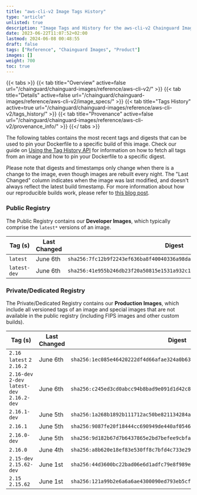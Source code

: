 ```yaml
---
title: "aws-cli-v2 Image Tags History"
type: "article"
unlisted: true
description: "Image Tags and History for the aws-cli-v2 Chainguard Image"
date: 2023-06-22T11:07:52+02:00
lastmod: 2024-06-08 00:48:55
draft: false
tags: ["Reference", "Chainguard Images", "Product"]
images: []
weight: 700
toc: true
---
```


{{< tabs >}}
{{< tab title="Overview" active=false url="/chainguard/chainguard-images/reference/aws-cli-v2/" >}}
{{< tab title="Details" active=false url="/chainguard/chainguard-images/reference/aws-cli-v2/image_specs/" >}}
{{< tab title="Tags History" active=true url="/chainguard/chainguard-images/reference/aws-cli-v2/tags_history/" >}}
{{< tab title="Provenance" active=false url="/chainguard/chainguard-images/reference/aws-cli-v2/provenance_info/" >}}
{{</ tabs >}}

The following tables contains the most recent tags and digests that can be used to pin your Dockerfile to a specific build of this image. Check our guide on [Using the Tag History API](/chainguard/chainguard-images/using-the-tag-history-api/) for information on how to fetch all tags from an image and how to pin your Dockerfile to a specific digest.

Please note that digests and timestamps only change when there is a change to the image, even though images are rebuilt every night. The "Last Changed" column indicates when the image was last modified, and doesn't always reflect the latest build timestamp. For more information about how our reproducible builds work, please refer to [this blog post](https://www.chainguard.dev/unchained/reproducing-chainguards-reproducible-image-builds).

### Public Registry
The Public Registry contains our **Developer Images**, which typically comprise the `latest*` versions of an image.

| Tag (s)       | Last Changed | Digest                                                                    |
|---------------|--------------|---------------------------------------------------------------------------|
|  `latest`     | June 6th     | `sha256:7fc12b9f2243ef636ba8f40040336a98dae5ec67c18f6135317fcae0ea5e8e45` |
|  `latest-dev` | June 6th     | `sha256:41e955b246db23f20a50815e1531a932c1922734c95c684dd312e07a9a789f57` |


### Private/Dedicated Registry
The Private/Dedicated Registry contains our **Production Images**, which include all versioned tags of an image and special images that are not available in the public registry (including FIPS images and other custom builds).

| Tag (s)                                       | Last Changed | Digest                                                                    |
|-----------------------------------------------|--------------|---------------------------------------------------------------------------|
|  `2.16` `latest` `2` `2.16.2`                 | June 6th     | `sha256:1ec085e46420222df4d66afae324a0b631ab462686641c453f04ff76ea08e50a` |
|  `2.16-dev` `2-dev` `latest-dev` `2.16.2-dev` | June 6th     | `sha256:c245ed3cd0abcc94b8bad9e091d1d42c8bbdce0093c77f98836155ff64c89e93` |
|  `2.16.1-dev`                                 | June 5th     | `sha256:1a268b1892b111712ac50be821134284add9b009ab852e9586006a27a05a05eb` |
|  `2.16.1`                                     | June 5th     | `sha256:9087fe20f18444cc690949de440af054645dd69d73406786bdbecf66fc76412e` |
|  `2.16.0-dev`                                 | June 5th     | `sha256:9d182b67d7b6437865e2bd7befee9cbfad06cab962e18784250d6b13fed6b548` |
|  `2.16.0`                                     | June 4th     | `sha256:a8b620e18ef83e530ff8c7bfd4c733e2904f1034d42fc3e09b411e97ad04ba8d` |
|  `2.15-dev` `2.15.62-dev`                     | June 1st     | `sha256:44d3600bc22bad06e6d1adfc79e8f989e0c716f015ba6bac6f618c6190b2a48f` |
|  `2.15` `2.15.62`                             | June 1st     | `sha256:121a99b2e6a6a6ae4300090ed793eb5cfe9cd7ab38f6f1e15a2f62bec79a1b80` |

